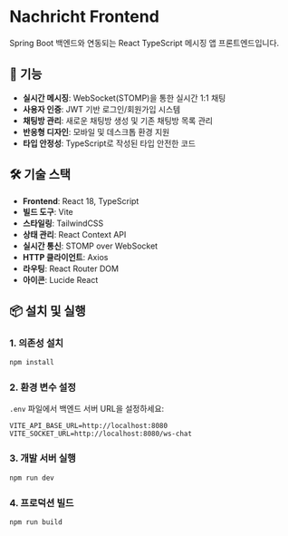 # Nachricht Frontend

Spring Boot 백엔드와 연동되는 React TypeScript 메시징 앱 프론트엔드입니다.

## 🚀 기능

- **실시간 메시징**: WebSocket(STOMP)을 통한 실시간 1:1 채팅
- **사용자 인증**: JWT 기반 로그인/회원가입 시스템
- **채팅방 관리**: 새로운 채팅방 생성 및 기존 채팅방 목록 관리
- **반응형 디자인**: 모바일 및 데스크톱 환경 지원
- **타입 안정성**: TypeScript로 작성된 타입 안전한 코드

## 🛠 기술 스택

- **Frontend**: React 18, TypeScript
- **빌드 도구**: Vite
- **스타일링**: TailwindCSS
- **상태 관리**: React Context API
- **실시간 통신**: STOMP over WebSocket
- **HTTP 클라이언트**: Axios
- **라우팅**: React Router DOM
- **아이콘**: Lucide React

## 📦 설치 및 실행

### 1. 의존성 설치
```bash
npm install
```

### 2. 환경 변수 설정
`.env` 파일에서 백엔드 서버 URL을 설정하세요:
```
VITE_API_BASE_URL=http://localhost:8080
VITE_SOCKET_URL=http://localhost:8080/ws-chat
```

### 3. 개발 서버 실행
```bash
npm run dev
```

### 4. 프로덕션 빌드
```bash
npm run build
```
